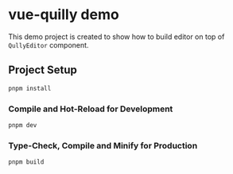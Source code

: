# vue-quilly demo

This demo project is created to show how to build editor on top of `QullyEditor` component.

## Project Setup

```sh
pnpm install
```

### Compile and Hot-Reload for Development

```sh
pnpm dev
```

### Type-Check, Compile and Minify for Production

```sh
pnpm build
```